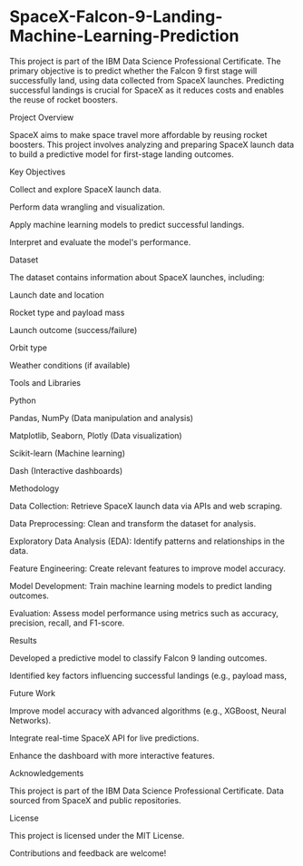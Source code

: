 # SpaceX-Falcon-9-Landing-Machine-Learning-Prediction

This project is part of the IBM Data Science Professional Certificate. The primary objective is to predict whether the Falcon 9 first stage will successfully land, using data collected from SpaceX launches. Predicting successful landings is crucial for SpaceX as it reduces costs and enables the reuse of rocket boosters.

Project Overview

SpaceX aims to make space travel more affordable by reusing rocket boosters. This project involves analyzing and preparing SpaceX launch data to build a predictive model for first-stage landing outcomes.

Key Objectives

Collect and explore SpaceX launch data.

Perform data wrangling and visualization.

Apply machine learning models to predict successful landings.

Interpret and evaluate the model's performance.

Dataset

The dataset contains information about SpaceX launches, including:

Launch date and location

Rocket type and payload mass

Launch outcome (success/failure)

Orbit type

Weather conditions (if available)

Tools and Libraries

Python

Pandas, NumPy (Data manipulation and analysis)

Matplotlib, Seaborn, Plotly (Data visualization)

Scikit-learn (Machine learning)

Dash (Interactive dashboards)

Methodology

Data Collection: Retrieve SpaceX launch data via APIs and web scraping.

Data Preprocessing: Clean and transform the dataset for analysis.

Exploratory Data Analysis (EDA): Identify patterns and relationships in the data.

Feature Engineering: Create relevant features to improve model accuracy.

Model Development: Train machine learning models to predict landing outcomes.

Evaluation: Assess model performance using metrics such as accuracy, precision, recall, and F1-score.

Results

Developed a predictive model to classify Falcon 9 landing outcomes.

Identified key factors influencing successful landings (e.g., payload mass,

Future Work

Improve model accuracy with advanced algorithms (e.g., XGBoost, Neural Networks).

Integrate real-time SpaceX API for live predictions.

Enhance the dashboard with more interactive features.

Acknowledgements

This project is part of the IBM Data Science Professional Certificate. Data sourced from SpaceX and public repositories.

License

This project is licensed under the MIT License.

Contributions and feedback are welcome!

